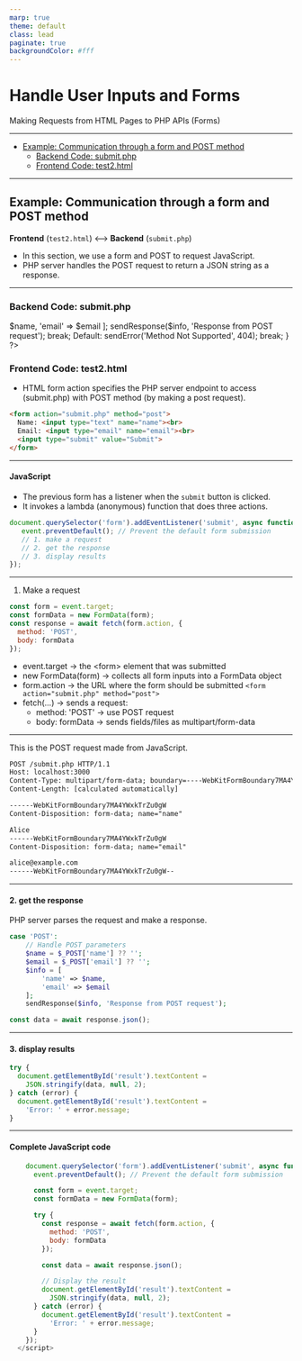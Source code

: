 ```yaml
---
marp: true
theme: default
class: lead
paginate: true
backgroundColor: #fff
---
```


<!-- _class: frontpage -->
<!-- _paginate: skip -->

# Handle User Inputs and Forms

Making Requests from HTML Pages to PHP APIs (Forms)

---

<!-- TOC -->
- [Example: Communication through a form and POST method](#example-communication-through-a-form-and-post-method)
  - [Backend Code: submit.php](#backend-code-submitphp)
  - [Frontend Code: test2.html](#frontend-code-test2html)
<!-- /TOC -->

---

## Example: Communication through a form and POST method

**Frontend** (`test2.html`) ⟷ **Backend** (`submit.php`)

- In this section, we use a form and POST to request JavaScript.
- PHP server handles the POST request to return a JSON string as a response.

---

### Backend Code: submit.php

<?php
switch ($method) {
    case 'POST':
        // Handle POST parameters
        $name = $_POST['name'] ?? '';
        $email = $_POST['email'] ?? '';
        $info = [
            'name' => $name,
            'email' => $email
        ];
        sendResponse($info, 'Response from POST request');
        break;

    Default:
        sendError('Method Not Supported', 404);
        break;
}
?>

### Frontend Code: test2.html

- HTML form action specifies the PHP server endpoint to access (submit.php) with POST method (by making a post request).

```html
<form action="submit.php" method="post">
  Name: <input type="text" name="name"><br>
  Email: <input type="email" name="email"><br>
  <input type="submit" value="Submit">
</form>
```

---

#### JavaScript

- The previous form has a listener when the `submit` button is clicked.
- It invokes a lambda (anonymous) function that does three actions.

```javascript
document.querySelector('form').addEventListener('submit', async function (event) {
   event.preventDefault(); // Prevent the default form submission
   // 1. make a request
   // 2. get the response
   // 3. display results
});
```

---

1. Make a request

```javascript
const form = event.target;
const formData = new FormData(form);
const response = await fetch(form.action, {
  method: 'POST',
  body: formData
});
```

- event.target → the \<form> element that was submitted
- new FormData(form) → collects all form inputs into a FormData object
- form.action → the URL where the form should be submitted `<form action="submit.php" method="post">`
- fetch(...) → sends a request:
  - method: 'POST' → use POST request
  - body: formData → sends fields/files as multipart/form-data

---

This is the POST request made from JavaScript.

```txt
POST /submit.php HTTP/1.1
Host: localhost:3000
Content-Type: multipart/form-data; boundary=----WebKitFormBoundary7MA4YWxkTrZu0gW
Content-Length: [calculated automatically]

------WebKitFormBoundary7MA4YWxkTrZu0gW
Content-Disposition: form-data; name="name"

Alice
------WebKitFormBoundary7MA4YWxkTrZu0gW
Content-Disposition: form-data; name="email"

alice@example.com
------WebKitFormBoundary7MA4YWxkTrZu0gW--
```

---

#### 2. get the response

PHP server parses the request and make a response.

```php
case 'POST':
    // Handle POST parameters
    $name = $_POST['name'] ?? '';
    $email = $_POST['email'] ?? '';
    $info = [
        'name' => $name,
        'email' => $email
    ];
    sendResponse($info, 'Response from POST request');
```

```javascript
const data = await response.json();
```

---

#### 3. display results

```javascript
try {
  document.getElementById('result').textContent =
    JSON.stringify(data, null, 2);
} catch (error) {
  document.getElementById('result').textContent =
    'Error: ' + error.message;
}

```

---

#### Complete JavaScript code
  
```javascript
    document.querySelector('form').addEventListener('submit', async function (event) {
      event.preventDefault(); // Prevent the default form submission

      const form = event.target;
      const formData = new FormData(form);

      try {
        const response = await fetch(form.action, {
          method: 'POST',
          body: formData
        });

        const data = await response.json();

        // Display the result
        document.getElementById('result').textContent =
          JSON.stringify(data, null, 2);
      } catch (error) {
        document.getElementById('result').textContent =
          'Error: ' + error.message;
      }
    });
  </script>
```
